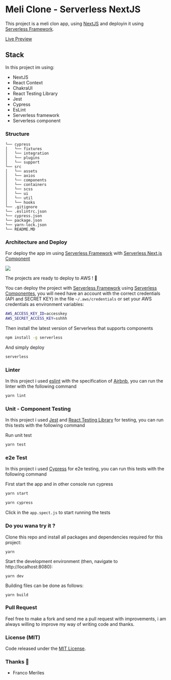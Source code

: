 # Meli Clone - Serverless NextJS

This project is a meli clon app, using [NextJS](https://nextjs.org/) and deployin it using [Serverless Framework](https://www.serverless.com/).

[Live Preview](https://francomeriles.github.io/)

## Stack

In this project im using:

- NextJS
- React Context
- ChakraUI
- React Testing Library
- Jest
- Cypress
- EsLint
- Serverless framework
- Serverless component

### Structure

```
└── cypress
│   └── fixtures
│   └── integration
│   └── plugins
│   └── support
└── src
│   └── assets
│   └── axios
│   └── components
│   └── containers
│   └── scss
│   └── ui
│   └── util
│   └── hooks
└── .gitignore
└── .eslintrc.json
└── cypress.json
└── package.json
└── yarn-lock.json
└── README.MD
```

### Architecture and Deploy

For deploy the app im using [Serverless Framework](https://www.serverless.com/) with [Serverless Next.js Component](https://github.com/serverless-nextjs/serverless-next.js)

![](https://github.com/serverless-nextjs/serverless-next.js/blob/master/img/arch_no_grid.png?raw=true)

The projects are ready to deploy to AWS ! 🌈

You can deploy the project with [Serverless Framework](https://www.serverless.com/) using [Serverless Componentes](https://www.serverless.com/components/), you will need have an account with the correct credentials (API and SECRET KEY) in the file `~/.aws/credentials` or set your AWS credentials as environment variables:

```bash
AWS_ACCESS_KEY_ID=accesskey
AWS_SECRET_ACCESS_KEY=sshhh
```

Then install the latest version of Serverless that supports components

```sh
npm install -g serverless
```

And simply deploy

```sh
serverless
```

### Linter

In this project i used [eslint](https://eslint.org/) with the specification of [Airbnb](https://github.com/airbnb/javascript), you can run the linter with the following command

```sh
yarn lint
```

### Unit - Component Testing

In this project i used [Jest](https://jestjs.io/) and [React Testing Library](https://testing-library.com/docs/react-testing-library/intro/) for testing, you can run this tests with the following command

Run unit test

```sh
yarn test
```

### e2e Test

In this project i used [Cypress](https://www.cypress.io/) for e2e testing, you can run this tests with the following command

First start the app and in other console run cypress

```sh
yarn start
```

```sh
yarn cypress
```

Click in the `app.spect.js` to start running the tests

### Do you wana try it ?

Clone this repo and install all packages and dependencies required for this project:

    yarn

Start the development environment (then, navigate to http://localhost:8080):

    yarn dev

Building files can be done as follows:

    yarn build

### Pull Request

Feel free to make a fork and send me a pull request with improvements, i am always willing to improve my way of writing code and thanks.

### License (MIT)

Code released under the [MIT License](LICENSE.MD).

### Thanks 🙌

- Franco Meriles
